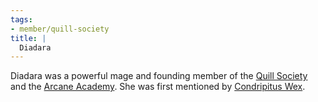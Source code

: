```yaml
---
tags:
- member/quill-society
title: |
  Diadara
---
```


Diadara was a powerful mage and founding member of the [Quill Society](/Groups/Quill%20Society.md) and the [Arcane Academy](/Locations/Cloud%20Sea/Shards/Gramerai/Arcane%20Academy.md). She was first mentioned by [Condripitus Wex](/People/Condripitus%20Wex.md).
